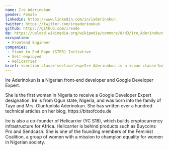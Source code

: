 ```yaml
---
name: Ire Aderinokun
gender: Female
linkedin: https://www.linkedin.com/in/iaderinokun
twitter: https://twitter.com/ireaderinokun
github: https://github.com/ireade
dp: https://upload.wikimedia.org/wikipedia/commons/d/d3/Ire_Aderinokun.png
occupation:
 - Frontend Engineer 
companies:
 - Stand to End Rape (STER) Initiative
 - Self-employed
 - Helicarrier
brief: <section class='section'><p>Ire Aderinokun is a <span class='bold'>Nigerian front-end developer</span> and <span class='bold'>Google Developer Expert</span>.</p><p>She is the first woman in Nigeria to receive a Google Developer Expert designation. Ire is from Ogun state, Nigeria, and was born into the family of Tayo and Mrs. Olunfunlola Aderinokun. She has written over a hundred technical articles on her blog, https://bitsofcode.de</p><p>Ire is also a co-founder of Helicarrier (YC S18), which builds cryptocurrency infrastructure for Africa. Helicarrier is behind products such as Buycoins Pro and Sendcash. She is one of the founding members of the Feminist Coalition, a group of women with a mission to champion equality for women in Nigerian society.</p></section>
---
```


<section class='section'>
<p>Ire Aderinokun is a <span class='bold'>Nigerian front-end developer</span> and <span class='bold'>Google Developer Expert</span>.</p>
<p>She is the first woman in Nigeria to receive a Google Developer Expert designation. Ire is from Ogun state, Nigeria, and was born into the family of Tayo and Mrs. Olunfunlola Aderinokun. She has written over a hundred technical articles on her blog, https://bitsofcode.de</p>
<p>Ire is also a co-founder of Helicarrier (YC S18), which builds cryptocurrency infrastructure for Africa. Helicarrier is behind products such as Buycoins Pro and Sendcash. She is one of the founding members of the Feminist Coalition, a group of women with a mission to champion equality for women in Nigerian society.</p>
</section>